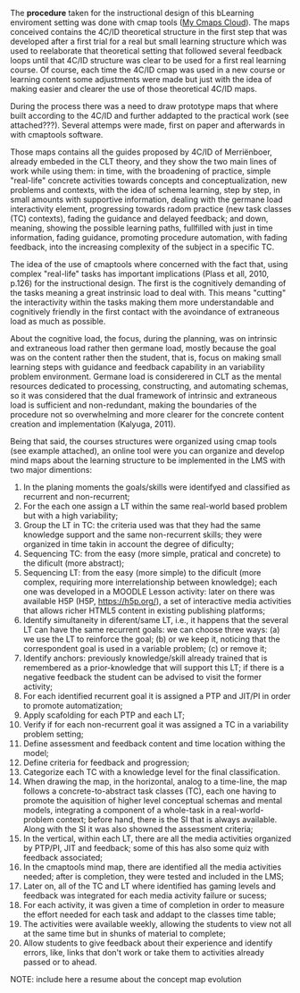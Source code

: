 The **procedure** taken for the instructional design of this bLearning enviroment setting was done with cmap tools ([My Cmaps Cloud](https://cmapcloud.ihmc.us/cmaps/myCmaps.html)). 
The maps conceived contains the 4C/ID theoretical structure in the first step that was developed after a first trial for a real but small learning structure which was used to reelaborate that theoretical setting that followed several feedback loops until that 4C/ID structure was clear to be used for a first real learning course. Of course, each time the 4C/ID cmap was used in a new course or learning content some adjustments were made but just with the idea of making easier and clearer the use of those theoretical 4C/ID maps. 

During the process there was a need to draw prototype maps that where built according to the 4C/ID and further addapted to the practical work (see attached???). Several attemps were made, first on paper and afterwards in with cmaptools software.

Those maps contains all the guides proposed by 4C/ID of Merriënboer, already embeded in the CLT theory, and they show the two main lines of work while using them: in time, with the broadening of practice, simple "real-life" concrete activities towards concepts and conceptualization, new problems and contexts, with the idea of schema learning, step by step, in small amounts with supportive information, dealing with the germane load interactivity element, progressing towards radom practice (new task classes (TC) contexts), fading the guidance and delayed feedback; and down, meaning, showing the possible learning paths, fullfilled with just in time information, fading guidance, promoting procedure automation, with fading feedback, into the increasing complexity of the subject in a specific TC.

The idea of the use of cmaptools where concerned with the fact that, using complex "real-life" tasks has important implications (Plass et all, 2010, p.126) for the instructional design. The first is the cognitively demanding of the tasks meaning a great instrinsic load to deal with. This means "cutting" the interactivity within the tasks making them more understandable and cognitively friendly in the first contact with the avoindance of extraneous load as much as possible.

About the cognitive load, the focus, during the planning, was on intrinsic and extraneous load rather then germane load, mostly because the goal was on the content rather then the student, that is, focus on making small learning steps with guidance and feedback capability in an variability problem environment. Germane load is considerered in CLT as the mental resources dedicated to processing, constructing, and automating schemas, so it was considered that the dual framework of intrinsic and extraneous load is sufficient and non-redundant, making the boundaries of the procedure not so overwhelming and more clearer for the concrete content creation and implementation (Kalyuga, 2011).

Being that said, the courses structures were organized using cmap tools (see example attached), an online tool were you can organize and develop mind maps about the learning structure to be implemented in the LMS with two major dimentions:
1. In the planing moments the goals/skills were identifyed and classified as recurrent and non-recurrent;
2. For the each one assign a LT within the same real-world based problem but with a high variability;
3. Group the LT in TC: the criteria used was that they had the same knowledge support and the same non-recurrent skills; they were organized in time takin in account the degree of dificulty; 
4. Sequencing TC: from the easy (more simple, pratical and concrete) to the dificult (more abstract);
5. Sequencing LT: from the easy (more simple) to the dificult (more complex, requiring more interrelationship between knowledge); each one was developed in a MOODLE Lesson activity: later on there was available H5P (H5P, https://h5p.org/), a set of interactive media activities that allows richer HTML5 content in existing publishing platforms;
6. Identify simultaneity in diferent/same LT, i.e., it happens that the several LT can have the same recurrent goals: we can choose three ways: (a) we use the LT to reinforce the goal; (b) or we keep it, noticing that the correspondent goal is used in a variable problem; (c) or remove it;
7. Identify anchors: previously knowledge/skill already trained that is remembered as a prior-knowledge that will support this LT; if there is a negative feedback the student can be advised to visit the former activity;
8. For each identified recurrent goal it is assigned a PTP and JIT/PI in order to promote automatization;
9. Apply scafolding for each PTP and each LT;
10. Verify if for each non-recurrent goal it was assigned a TC in a variability problem setting;
11. Define assessment and feedback content and time location withing the model;
12. Define criteria for feedback and progression;
13. Categorize each TC with a knowledge level for the final classification.
14. When drawing the map, in the horizontal, analog to a time-line, the map follows a concrete-to-abstract task classes (TC), each one having to promote the aquisition of higher level conceptual schemas and mental models, integrating a component of a whole-task in a real-world-problem context; before hand, there is the SI that is always available. Along with the SI it was also showned the assessment criteria;
15. In the vertical, within each LT, there are all the media activities organized by PTP/PI, JIT and feedback; some of this has also some quiz with feedback associated;
16. In the cmaptools mind map, there are identified all the media activities needed; after is completion, they were tested and included in the LMS;
17. Later on, all of the TC and LT where identified has gaming levels and feedback was integrated for each media activity failure or sucess;
18. For each activity, it was given a time of completion in order to measure the effort needed for each task and addapt to the classes time table;
19. The activities were available weekly, allowing the students to view not all at the same time but in shunks of material to complete;
20. Allow students to give feedback about their experience and identify errors, like, links that don't work or take them to activities already passed or to ahead.

NOTE: include here a resume about the concept map evolution
